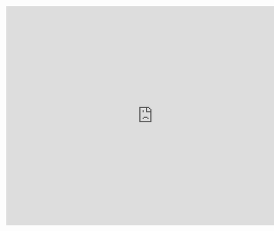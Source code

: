 <iframe src="https://calendar.google.com/calendar/embed?src=c_bb8tb9nabjbho3iu1ca9urp49k%40group.calendar.google.com&ctz=Africa%2FKhartoum" style="border: 0" width="800" height="600" frameborder="0" scrolling="no"></iframe>
